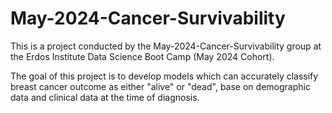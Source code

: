 # May-2024-Cancer-Survivability
This is a project conducted by the May-2024-Cancer-Survivability group at the Erdos Institute Data Science Boot Camp (May 2024 Cohort).

The goal of this project is to develop models which can accurately classify breast cancer outcome as either "alive" or "dead", base on demographic data and clinical data at the time of diagnosis.
